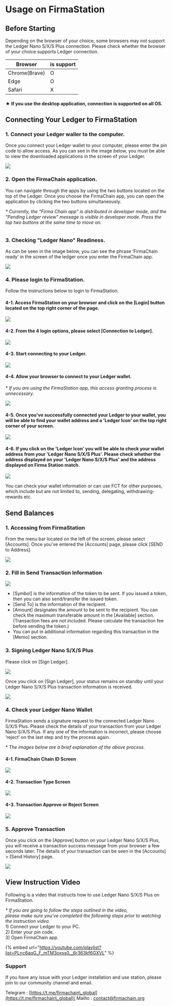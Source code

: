 # Usage on FirmaStation

## Before Starting

Depending on the browser of your choice, some browsers may not support the Ledger Nano S/X/S Plus connection. Please check whether the browser of your choice supports Ledger connection.

| Browser       | is support |
| ------------- | ---------- |
| Chrome(Brave) | O          |
| Edge          | O          |
| Safari        | X          |

#### ★ If you use the desktop application, connection is supported on all OS.

## Connecting Your Ledger to FirmaStation

### 1. Connect your Ledger waller to the computer.

Once you connect your Ledger wallet to your computer, please enter the pin code to allow access. As you can see in the image below, you must be able to view the downloaded applications in the screen of your Ledger.

![](<../../.gitbook/assets/image (28).png>)

### 2. Open the FirmaChain application.

You can navigate through the apps by using the two buttons located on the top of the Ledger. Once you choose the FirmaChain app, you can open the application by clicking the two buttons simultaneously.

_\* Currently, the "Firma Chain app" is distributed in developer mode, and the "Pending Ledger review" message is visible in developer mode. Press the top two buttons at the same time to move on._

<figure><img src="../../.gitbook/assets/image.png" alt=""><figcaption></figcaption></figure>

### 3. Checking "Ledger Nano" Readiness.

As can be seen in the image below, you can see the phrase ‘FirmaChain ready’ in the screen of the ledger once you enter the FirmaChain app.

![](<../../.gitbook/assets/image (32).png>)

### 4. Please login to FirmaStation.

Follow the instructions below to login to FirmaStation.

#### **4-1.** Access FirmaStation on your browser and click on the \[Login] button located on the top right corner of the page.

![](<../../.gitbook/assets/image (36).png>)

#### 4-2. From the 4 login options, please select \[Connection to Ledger].

![](<../../.gitbook/assets/image (18).png>)

#### 4-3. Start connecting to your Ledger.

![](<../../.gitbook/assets/image (2) (1).png>)

#### 4-4. Allow your browser to connect to your Ledger wallet.

_\* If you are using the FirmaStation app, this access granting process is unnecessary._

![](<../../.gitbook/assets/image (31).png>)

#### **4-5. Once you've successfully connected your Ledger to your wallet, you will be able to find your wallet address and a 'Ledger Icon' on the top right corner of your screen.**

![](../../.gitbook/assets/ledger-login.png)

#### **4-6. If you click on the 'Ledger Icon' you will be able to check your wallet address from your 'Ledger Nano S/X/S Plus'. Please check whether the address displayed on your 'Ledger Nano S/X/S Plus' and the address displayed on Firma Station match.**

![](../../.gitbook/assets/ledger-device.png)

You can check your wallet information or can use FCT for other purposes, which include but are not limited to, sending, delegating, withdrawing-rewards etc.

## Send Balances

### 1. Accessing from FirmaStation

From the menu bar located on the left of the screen, please select \[Accounts]. Once you’ve entered the \[Accounts] page, please click \[SEND to Address].

![](<../../.gitbook/assets/image (10) (1).png>)

### 2. Fill in Send Transaction Information

![](<../../.gitbook/assets/image (19).png>)

* \[Symbol] is the information of the token to be sent. If you issued a token, then you can also send/transfer the issued token.
* \[Send To] is the information of the recipient.
* \[Amount] designates the amount to be sent to the recipient. You can check the maximum transferable amount in the \[Available] section.\
  (Transaction fees are not included. Please calculate the transaction fee before sending the token.)
* You can put in additional information regarding this transaction in the \[Memo] section.

### 3. Signing Ledger Nano S/X/S Plus

Please click on \[Sign Ledger].

![](<../../.gitbook/assets/image (1).png>)

Once you click on \[Sign Ledger], your status remains on standby until your Ledger Nano S/X/S Plus transaction information is received.

![](<../../.gitbook/assets/image (27).png>)

### 4. Check your Ledger Nano Wallet

FirmaStation sends a signature request to the connected Ledger Nano S/X/S Plus. Please check the details of your transaction from your Ledger Nano S/X/S Plus. If any one of the information is incorrect, please choose ‘reject’ on the last step and try the process again.

_\* The images below are a brief explanation of the above process._

#### 4-1. FirmaChain Chain ID Screen

![](<../../.gitbook/assets/image (11).png>)

#### 4-2. Transaction Type Screen

![](<../../.gitbook/assets/image (9).png>)

#### 4-3. Transaction Approve or Reject Screen

![](<../../.gitbook/assets/image (21).png>)

### 5. Approve Transaction

Once you click on the \[Approve] button on your Ledger Nano S/X/S Plus, you will receive a transaction success message from your browser a few seconds later. The details of your transaction can be seen in the \[Accounts] > \[Send History] page.

![](<../../.gitbook/assets/image (22).png>)

## View Instruction Video

Following is a video that instructs how to use Ledger Nano S/X/S Plus on FirmaStation.&#x20;

_\* If you are going to follow the steps outlined in the video,_\
&#x20;  _please make sure you’ve completed the following steps prior to watching the instruction video._ \
&#x20;  1\) Connect your Ledger to your PC. \
&#x20;  2\) Enter your pin code. \
&#x20;  3\) Open FirmaChain app.

{% embed url="https://youtube.com/playlist?list=PLnc6aqG_F_mTM3oxss0__6r363kf6GXVL" %}

### Support

If you have any issue with your Ledger installation and use station, please join to our community channel and email.

Telegram : [https://t.me/firmachain\_global](https://t.me/firmachain\_global)\
Mailto : [contact@firmachain.org](mailto:contact@firmachain.org?bcc=contact@firmachain.org)
